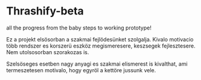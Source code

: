 # Thrashify-beta
all the progress from the baby steps to working prototype!


 Ez a projekt elsösorban a szakmai fejlödesünket szolgalja. Kivalo motivacio több rendszer es korszerü eszköz megismeresere, keszsegek fejlesztesere. Nem utolsosorban szorakozas is.

 Szelsöseges esetben nagy anyagi es szakmai elismerest is kivalthat, ami termeszetesen motivalo, hogy egyröl a kettöre jussunk vele.
